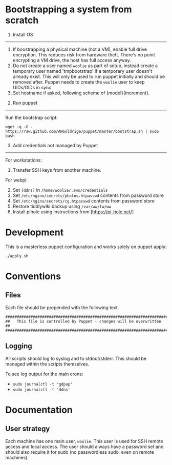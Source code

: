 Bootstrapping a system from scratch
============================================

1) Install OS
-------------
 1. If boostrapping a physical machine (not a VM), enable full drive
    encryption. This reduces risk from hardware theft. There's no point
    encrypting a VM drive, the host has full access anyway.
 2. Do not create a user named `woolie` as part of setup, instead create a
    temporary user named 'tmpbootstrap' if a temporary user doesn't already
    exist. This will only be used to run puppet initially and should be removed
    after. Puppet needs to create the `woolie` user to keep UIDs/GIDs in sync.
 3. Set hostname if asked, following scheme of {model}{increment}.


2) Run puppet
-------------
Run the bootstrap script:

    wget -q -O - https://raw.github.com/AWooldrige/puppet/master/bootstrap.sh | sudo bash


3) Add credentials not managed by Puppet
----------------------------------------
For workstations:

 1. Transfer SSH keys from another machine.

For webpi:

 2. Set `[ddns]` in `/home/woolie/.aws/credentials`
 3. Set `/etc/nginx/secrets/photos.htpasswd` contents from password store
 3. Set `/etc/nginx/secrets/cg.htpasswd` contents from password store
 3. Restore tiddlywiki backup using `/var/ww/tw/ww`
 3. Install pihole using instructions from [https://pi-hole.net/]




Development
================================
This is a masterless puppet configuration and works solely on puppet apply:

    ./apply.sh



Conventions
==============================

Files
------------------------------
Each file should be prepended with the following text.

    #########################################################################
    ##   This file is controlled by Puppet - changes will be overwritten   ##
    #########################################################################

Logging
------------------------------
All scripts should log to syslog and to stdout/stderr. This should be managed
within the scripts themselves.

To see log output for the main crons:

 * `sudo journalctl -t 'gdpup'`
 * `sudo journalctl -t 'ddns'`


Documentation
==============================

User strategy
------------------------------
Each machine has one main user, `woolie`. This user is used for SSH remote
access and local access. The user should always have a password set and should
also require it for sudo (no passwordless sudo, even on remote machines).
